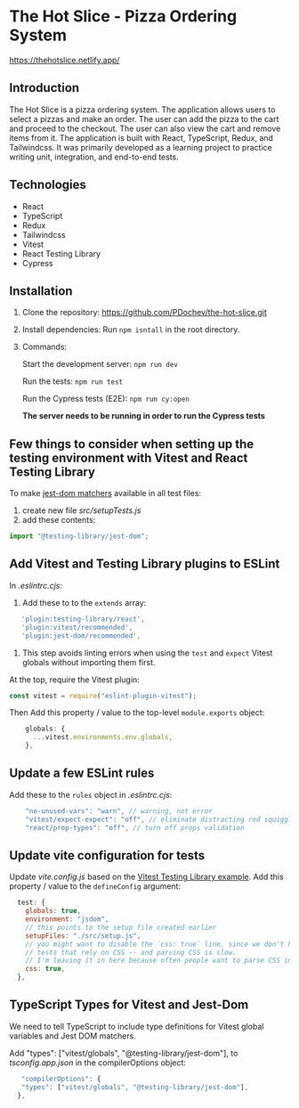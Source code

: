 # The Hot Slice - Pizza Ordering System

https://thehotslice.netlify.app/

## Introduction

The Hot Slice is a pizza ordering system. The application allows users to select a pizzas and make an order. The user can add the pizza to the cart and proceed to the checkout. The user can also view the cart and remove items from it. The application is built with React, TypeScript, Redux, and Tailwindcss. It was primarily developed as a learning project to practice writing unit, integration, and end-to-end tests.

## Technologies

- React
- TypeScript
- Redux
- Tailwindcss
- Vitest
- React Testing Library
- Cypress

## Installation

1. Clone the repository: https://github.com/PDochev/the-hot-slice.git

2. Install dependencies: Run `npm isntall` in the root directory.

3. Commands:

   Start the development server: `npm run dev`

   Run the tests: `npm run test`

   Run the Cypress tests (E2E): `npm run cy:open`

   **The server needs to be running in order to run the Cypress tests**

## Few things to consider when setting up the testing environment with Vitest and React Testing Library

To make [jest-dom matchers](https://github.com/testing-library/jest-dom#custom-matchers) available in all test files:

1. create new file _src/setupTests.js_
1. add these contents:

```js
import "@testing-library/jest-dom";
```

## Add Vitest and Testing Library plugins to ESLint

In _.eslintrc.cjs_:

1. Add these to to the `extends` array:

```js
   'plugin:testing-library/react',
   'plugin:vitest/recommended',
   'plugin:jest-dom/recommended',
```

1. This step avoids linting errors when using the `test` and `expect` Vitest globals without importing them first.

At the top, require the Vitest plugin:

```js
const vitest = require("eslint-plugin-vitest");
```

Then Add this property / value to the top-level `module.exports` object:

```js
    globals: {
      ...vitest.environments.env.globals,
    },
```

## Update a few ESLint rules

Add these to the `rules` object in _.eslintrc.cjs_:

```js
    "no-unused-vars": "warn", // warning, not error
    "vitest/expect-expect": "off", // eliminate distracting red squiggles while writing tests
    "react/prop-types": "off", // turn off props validation
```

## Update vite configuration for tests

Update _vite.config.js_ based on the [Vitest Testing Library example](https://github.com/vitest-dev/vitest/blob/main/examples/react-testing-lib/vite.config.ts). Add this property / value to the `defineConfig` argument:

```js
  test: {
    globals: true,
    environment: "jsdom",
    // this points to the setup file created earlier
    setupFiles: "./src/setup.js",
    // you might want to disable the `css: true` line, since we don't have
    // tests that rely on CSS -- and parsing CSS is slow.
    // I'm leaving it in here because often people want to parse CSS in tests.
    css: true,
  },
```

## TypeScript Types for Vitest and Jest-Dom

We need to tell TypeScript to include type definitions for Vitest global variables and Jest DOM matchers.

Add "types": ["vitest/globals", "@testing-library/jest-dom"], to _tsconfig.app.json_ in the compilerOptions object:

```js
   "compilerOptions": {
   "types": ["vitest/globals", "@testing-library/jest-dom"],
  },
```
